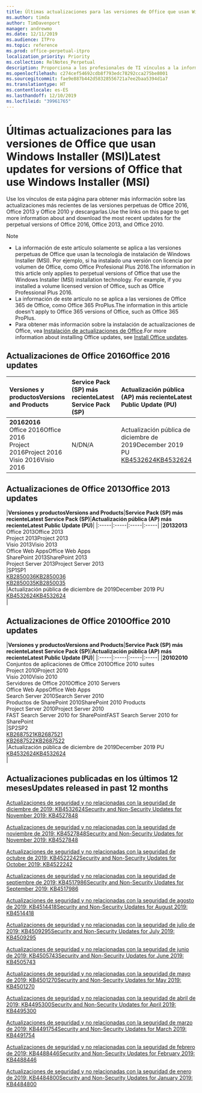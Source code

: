 ```yaml
---
title: Últimas actualizaciones para las versiones de Office que usan Windows Installer (MSI)
ms.author: timda
author: TimDavenport
manager: andrewmo
ms.date: 12/11/2019
ms.audience: ITPro
ms.topic: reference
ms.prod: office-perpetual-itpro
localization_priority: Priority
ms.collection: RelNotes_Perpetual
description: Proporciona a los profesionales de TI vínculos a la información de las últimas actualizaciones de las versiones perpetuas de Office 2016, Office 2013 y Office 2010.
ms.openlocfilehash: c274cef54692cdb8f793edc78292cca275be8001
ms.sourcegitcommit: fae9e887b442d58328556721a7ee2baa5394d1a7
ms.translationtype: HT
ms.contentlocale: es-ES
ms.lasthandoff: 12/10/2019
ms.locfileid: "39961765"
---
```

# <a name="latest-updates-for-versions-of-office-that-use-windows-installer-msi"></a><span data-ttu-id="3e131-103">Últimas actualizaciones para las versiones de Office que usan Windows Installer (MSI)</span><span class="sxs-lookup"><span data-stu-id="3e131-103">Latest updates for versions of Office that use Windows Installer (MSI)</span></span>

<span data-ttu-id="3e131-104">Use los vínculos de esta página para obtener más información sobre las actualizaciones más recientes de las versiones perpetuas de Office 2016, Office 2013 y Office 2010 y descargarlas.</span><span class="sxs-lookup"><span data-stu-id="3e131-104">Use the links on this page to get more information about and download the most recent updates for the perpetual versions of Office 2016, Office 2013, and Office 2010.</span></span>
  
 
> [!NOTE]
> - <span data-ttu-id="3e131-p101">La información de este artículo solamente se aplica a las versiones perpetuas de Office que usan la tecnología de instalación de Windows Installer (MSI). Por ejemplo, si ha instalado una versión con licencia por volumen de Office, como Office Profesional Plus 2016.</span><span class="sxs-lookup"><span data-stu-id="3e131-p101">The information in this article only applies to perpetual versions of Office that use the Windows Installer (MSI) installation technology. For example, if you installed a volume licensed version of Office, such as Office Professional Plus 2016.</span></span>
> - <span data-ttu-id="3e131-107">La información de este artículo no se aplica a las versiones de Office 365 de Office, como Office 365 ProPlus.</span><span class="sxs-lookup"><span data-stu-id="3e131-107">The information in this article doesn't apply to Office 365 versions of Office, such as Office 365 ProPlus.</span></span>
> - <span data-ttu-id="3e131-108">Para obtener más información sobre la instalación de actualizaciones de Office, vea [Instalación de actualizaciones de Office](https://support.office.com/article/2ab296f3-7f03-43a2-8e50-46de917611c5).</span><span class="sxs-lookup"><span data-stu-id="3e131-108">For more information about installing Office updates, see [Install Office updates](https://support.office.com/article/2ab296f3-7f03-43a2-8e50-46de917611c5).</span></span> 


## <a name="office-2016-updates"></a><span data-ttu-id="3e131-109">Actualizaciones de Office 2016</span><span class="sxs-lookup"><span data-stu-id="3e131-109">Office 2016 updates</span></span>

|<span data-ttu-id="3e131-110">**Versiones y productos**</span><span class="sxs-lookup"><span data-stu-id="3e131-110">**Versions and Products**</span></span>|<span data-ttu-id="3e131-111">**Service Pack (SP) más reciente**</span><span class="sxs-lookup"><span data-stu-id="3e131-111">**Latest Service Pack (SP)**</span></span>|<span data-ttu-id="3e131-112">**Actualización pública (AP) más reciente**</span><span class="sxs-lookup"><span data-stu-id="3e131-112">**Latest Public Update (PU)**</span></span>|
|:-----|:-----|:-----|
|<span data-ttu-id="3e131-113">**2016**</span><span class="sxs-lookup"><span data-stu-id="3e131-113">**2016**</span></span> <br/> <span data-ttu-id="3e131-114">Office 2016</span><span class="sxs-lookup"><span data-stu-id="3e131-114">Office 2016</span></span>  <br/> <span data-ttu-id="3e131-115">Project 2016</span><span class="sxs-lookup"><span data-stu-id="3e131-115">Project 2016</span></span>  <br/> <span data-ttu-id="3e131-116">Visio 2016</span><span class="sxs-lookup"><span data-stu-id="3e131-116">Visio 2016</span></span>  <br/> |<span data-ttu-id="3e131-117">N/D</span><span class="sxs-lookup"><span data-stu-id="3e131-117">N/A</span></span>  <br/> |<span data-ttu-id="3e131-118">Actualización pública de diciembre de 2019</span><span class="sxs-lookup"><span data-stu-id="3e131-118">December 2019 PU</span></span>  <br/> [<span data-ttu-id="3e131-119">KB4532624</span><span class="sxs-lookup"><span data-stu-id="3e131-119">KB4532624</span></span>](https://support.microsoft.com/help/4532624 ) <br/> |
   
## <a name="office-2013-updates"></a><span data-ttu-id="3e131-120">Actualizaciones de Office 2013</span><span class="sxs-lookup"><span data-stu-id="3e131-120">Office 2013 updates</span></span>

|<span data-ttu-id="3e131-121">**Versiones y productos**</span><span class="sxs-lookup"><span data-stu-id="3e131-121">**Versions and Products**</span></span>|<span data-ttu-id="3e131-122">**Service Pack (SP) más reciente**</span><span class="sxs-lookup"><span data-stu-id="3e131-122">**Latest Service Pack (SP)**</span></span>|<span data-ttu-id="3e131-123">**Actualización pública (AP) más reciente**</span><span class="sxs-lookup"><span data-stu-id="3e131-123">**Latest Public Update (PU)**</span></span>|
|:-----|:-----|:-----|:-----|
|<span data-ttu-id="3e131-124">**2013**</span><span class="sxs-lookup"><span data-stu-id="3e131-124">**2013**</span></span> <br/> <span data-ttu-id="3e131-125">Office 2013</span><span class="sxs-lookup"><span data-stu-id="3e131-125">Office 2013</span></span>  <br/> <span data-ttu-id="3e131-126">Project 2013</span><span class="sxs-lookup"><span data-stu-id="3e131-126">Project 2013</span></span>  <br/> <span data-ttu-id="3e131-127">Visio 2013</span><span class="sxs-lookup"><span data-stu-id="3e131-127">Visio 2013</span></span>  <br/> <span data-ttu-id="3e131-128">Office Web Apps</span><span class="sxs-lookup"><span data-stu-id="3e131-128">Office Web Apps</span></span>  <br/> <span data-ttu-id="3e131-129">SharePoint 2013</span><span class="sxs-lookup"><span data-stu-id="3e131-129">SharePoint 2013</span></span>  <br/> <span data-ttu-id="3e131-130">Project Server 2013</span><span class="sxs-lookup"><span data-stu-id="3e131-130">Project Server 2013</span></span>  <br/> |<span data-ttu-id="3e131-131">SP1</span><span class="sxs-lookup"><span data-stu-id="3e131-131">SP1</span></span> <br/> [<span data-ttu-id="3e131-132">KB2850036</span><span class="sxs-lookup"><span data-stu-id="3e131-132">KB2850036</span></span>](https://support.microsoft.com/kb/2850036) <br/>[<span data-ttu-id="3e131-133">KB2850035</span><span class="sxs-lookup"><span data-stu-id="3e131-133">KB2850035</span></span>](https://support.microsoft.com/kb/2850035) <br/> |<span data-ttu-id="3e131-134">Actualización pública de diciembre de 2019</span><span class="sxs-lookup"><span data-stu-id="3e131-134">December 2019 PU</span></span>  <br/> [<span data-ttu-id="3e131-135">KB4532624</span><span class="sxs-lookup"><span data-stu-id="3e131-135">KB4532624</span></span>](https://support.microsoft.com/help/4532624  ) <br/> |
   
## <a name="office-2010-updates"></a><span data-ttu-id="3e131-136">Actualizaciones de Office 2010</span><span class="sxs-lookup"><span data-stu-id="3e131-136">Office 2010 updates</span></span>

|<span data-ttu-id="3e131-137">**Versiones y productos**</span><span class="sxs-lookup"><span data-stu-id="3e131-137">**Versions and Products**</span></span>|<span data-ttu-id="3e131-138">**Service Pack (SP) más reciente**</span><span class="sxs-lookup"><span data-stu-id="3e131-138">**Latest Service Pack (SP)**</span></span>|<span data-ttu-id="3e131-139">**Actualización pública (AP) más reciente**</span><span class="sxs-lookup"><span data-stu-id="3e131-139">**Latest Public Update (PU)**</span></span>|
|:-----|:-----|:-----|:-----|
|<span data-ttu-id="3e131-140">**2010**</span><span class="sxs-lookup"><span data-stu-id="3e131-140">**2010**</span></span> <br/> <span data-ttu-id="3e131-141">Conjuntos de aplicaciones de Office 2010</span><span class="sxs-lookup"><span data-stu-id="3e131-141">Office 2010 suites</span></span>  <br/> <span data-ttu-id="3e131-142">Project 2010</span><span class="sxs-lookup"><span data-stu-id="3e131-142">Project 2010</span></span>  <br/> <span data-ttu-id="3e131-143">Visio 2010</span><span class="sxs-lookup"><span data-stu-id="3e131-143">Visio 2010</span></span>  <br/> <span data-ttu-id="3e131-144">Servidores de Office 2010</span><span class="sxs-lookup"><span data-stu-id="3e131-144">Office 2010 Servers</span></span>  <br/> <span data-ttu-id="3e131-145">Office Web Apps</span><span class="sxs-lookup"><span data-stu-id="3e131-145">Office Web Apps</span></span>  <br/> <span data-ttu-id="3e131-146">Search Server 2010</span><span class="sxs-lookup"><span data-stu-id="3e131-146">Search Server 2010</span></span>  <br/> <span data-ttu-id="3e131-147">Productos de SharePoint 2010</span><span class="sxs-lookup"><span data-stu-id="3e131-147">SharePoint 2010 Products</span></span>  <br/> <span data-ttu-id="3e131-148">Project Server 2010</span><span class="sxs-lookup"><span data-stu-id="3e131-148">Project Server 2010</span></span>  <br/> <span data-ttu-id="3e131-149">FAST Search Server 2010 for SharePoint</span><span class="sxs-lookup"><span data-stu-id="3e131-149">FAST Search Server 2010 for SharePoint</span></span>  <br/> |<span data-ttu-id="3e131-150">SP2</span><span class="sxs-lookup"><span data-stu-id="3e131-150">SP2</span></span> <br/>[<span data-ttu-id="3e131-151">KB2687521</span><span class="sxs-lookup"><span data-stu-id="3e131-151">KB2687521</span></span>](https://support.microsoft.com/kb/2687521) <br/> [<span data-ttu-id="3e131-152">KB2687522</span><span class="sxs-lookup"><span data-stu-id="3e131-152">KB2687522</span></span>](https://support.microsoft.com/kb/2687522) <br/> |<span data-ttu-id="3e131-153">Actualización pública de diciembre de 2019</span><span class="sxs-lookup"><span data-stu-id="3e131-153">December 2019 PU</span></span>  <br/> [<span data-ttu-id="3e131-154">KB4532624</span><span class="sxs-lookup"><span data-stu-id="3e131-154">KB4532624</span></span>](https://support.microsoft.com/help/4532624  ) <br/>|
   

   
## <a name="updates-released-in-past-12-months"></a><span data-ttu-id="3e131-155">Actualizaciones publicadas en los últimos 12 meses</span><span class="sxs-lookup"><span data-stu-id="3e131-155">Updates released in past 12 months</span></span>

[<span data-ttu-id="3e131-156">Actualizaciones de seguridad y no relacionadas con la seguridad de diciembre de 2019: KB4532624</span><span class="sxs-lookup"><span data-stu-id="3e131-156">Security and Non-Security Updates for November 2019: KB4527848</span></span>](https://support.microsoft.com/help/4532624)

[<span data-ttu-id="3e131-157">Actualizaciones de seguridad y no relacionadas con la seguridad de noviembre de 2019: KB4527848</span><span class="sxs-lookup"><span data-stu-id="3e131-157">Security and Non-Security Updates for November 2019: KB4527848</span></span>](https://support.microsoft.com/help/4527848)

[<span data-ttu-id="3e131-158">Actualizaciones de seguridad y no relacionadas con la seguridad de octubre de 2019: KB4522242</span><span class="sxs-lookup"><span data-stu-id="3e131-158">Security and Non-Security Updates for October 2019: KB4522242</span></span>](https://support.microsoft.com/help/4522242)

[<span data-ttu-id="3e131-159">Actualizaciones de seguridad y no relacionadas con la seguridad de septiembre de 2019: KB4517986</span><span class="sxs-lookup"><span data-stu-id="3e131-159">Security and Non-Security Updates for September 2019: KB4517986</span></span>](https://support.microsoft.com/help/4517986 )

[<span data-ttu-id="3e131-160">Actualizaciones de seguridad y no relacionadas con la seguridad de agosto de 2019: KB4514418</span><span class="sxs-lookup"><span data-stu-id="3e131-160">Security and Non-Security Updates for August 2019: KB4514418</span></span>](https://support.microsoft.com/help/4514418)

[<span data-ttu-id="3e131-161">Actualizaciones de seguridad y no relacionadas con la seguridad de julio de 2019: KB4509295</span><span class="sxs-lookup"><span data-stu-id="3e131-161">Security and Non-Security Updates for July 2019: KB4509295</span></span>](https://support.microsoft.com/help/4509295)

[<span data-ttu-id="3e131-162">Actualizaciones de seguridad y no relacionadas con la seguridad de junio de 2019: KB4505743</span><span class="sxs-lookup"><span data-stu-id="3e131-162">Security and Non-Security Updates for June 2019: KB4505743</span></span>](https://support.microsoft.com/help/4505743)

[<span data-ttu-id="3e131-163">Actualizaciones de seguridad y no relacionadas con la seguridad de mayo de 2019: KB4501270</span><span class="sxs-lookup"><span data-stu-id="3e131-163">Security and Non-Security Updates for May 2019: KB4501270 </span></span>](https://support.microsoft.com/es-ES/help/4501270)

[<span data-ttu-id="3e131-164">Actualizaciones de seguridad y no relacionadas con la seguridad de abril de 2019: KB4495300</span><span class="sxs-lookup"><span data-stu-id="3e131-164">Security and Non-Security Updates for April 2019: KB4495300</span></span>](https://support.microsoft.com/es-ES/help/4495300)

[<span data-ttu-id="3e131-165">Actualizaciones de seguridad y no relacionadas con la seguridad de marzo de 2019: KB4491754</span><span class="sxs-lookup"><span data-stu-id="3e131-165">Security and Non-Security Updates for March 2019: KB4491754</span></span>](https://support.microsoft.com/es-ES/help/4491754) 

[<span data-ttu-id="3e131-166">Actualizaciones de seguridad y no relacionadas con la seguridad de febrero de 2019: KB4488446</span><span class="sxs-lookup"><span data-stu-id="3e131-166">Security and Non-Security Updates for February 2019: KB4488446</span></span>](https://support.microsoft.com/help/4488446)

[<span data-ttu-id="3e131-167">Actualizaciones de seguridad y no relacionadas con la seguridad de enero de 2019: KB4484800</span><span class="sxs-lookup"><span data-stu-id="3e131-167">Security and Non-Security Updates for January 2019: KB4484800</span></span>](https://support.microsoft.com/help/4484800)







 

   

   

  


  
 
  
 
  

  
   
  
